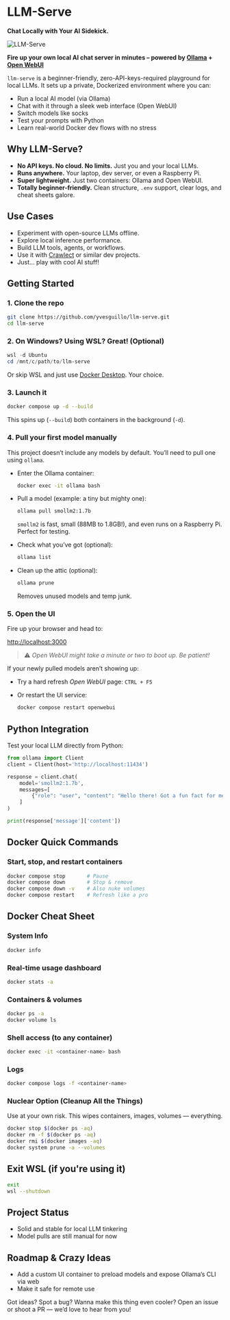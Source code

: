 # LLM-Serve

**Chat Locally with Your AI Sidekick.**

![LLM-Serve](images/llm-serve.avif)

**Fire up your own local AI chat server in minutes – powered by [Ollama](https://ollama.com/) + [Open WebUI](https://github.com/open-webui/open-webui)**

`llm-serve` is a beginner-friendly, zero-API-keys-required playground for local LLMs. It sets up a private, Dockerized environment where you can:

- Run a local AI model (via Ollama)
- Chat with it through a sleek web interface (Open WebUI)
- Switch models like socks
- Test your prompts with Python
- Learn real-world Docker dev flows with no stress

## Why LLM-Serve?

- **No API keys. No cloud. No limits.** Just you and your local LLMs.
- **Runs anywhere.** Your laptop, dev server, or even a Raspberry Pi.
- **Super lightweight.** Just two containers: Ollama and Open WebUI.
- **Totally beginner-friendly.** Clean structure, `.env` support, clear logs, and cheat sheets galore.

## Use Cases

- Experiment with open-source LLMs offline.
- Explore local inference performance.
- Build LLM tools, agents, or workflows.
- Use it with [Crawlect](https://github.com/yvesguillo/crawlect) or similar dev projects.
- Just… play with cool AI stuff!

## Getting Started

### 1. Clone the repo

```bash
git clone https://github.com/yvesguillo/llm-serve.git
cd llm-serve
```

### 2. On Windows? Using **WSL**? Great! (Optional)

```powershell
wsl -d Ubuntu
cd /mnt/c/path/to/llm-serve
```

Or skip WSL and just use [Docker Desktop](https://www.docker.com/products/docker-desktop). Your choice.

### 3. Launch it

```bash
docker compose up -d --build
```

This spins up (`--build`) both containers in the background (`-d`).

### 4. Pull your first model manually

This project doesn’t include any models by default. You’ll need to pull one using `ollama`.

- Enter the Ollama container:

  ```bash
  docker exec -it ollama bash
  ```

- Pull a model (example: a tiny but mighty one):

  ```bash
  ollama pull smollm2:1.7b
  ```

  `smollm2` is fast, small (88MB to 1.8GB!), and even runs on a Raspberry Pi. Perfect for testing.

- Check what you’ve got (optional):

  ```bash
  ollama list
  ```

- Clean up the attic (optional):

  ```bash
  ollama prune
  ```

  Removes unused models and temp junk.

### 5. Open the UI

Fire up your browser and head to:

[http://localhost:3000](http://localhost:3000)

> ⚠️ *Open WebUI might take a minute or two to boot up. Be patient!*

If your newly pulled models aren’t showing up:

- Try a hard refresh *Open WebUI* page: `CTRL + F5`
- Or restart the UI service:

  ```bash
  docker compose restart openwebui
  ```

## Python Integration

Test your local LLM directly from Python:

```python
from ollama import Client
client = Client(host='http://localhost:11434')

response = client.chat(
    model='smollm2:1.7b',
    messages=[
        {"role": "user", "content": "Hello there! Got a fun fact for me?"}
    ]
)

print(response['message']['content'])
```

## Docker Quick Commands

### Start, stop, and restart containers

```bash
docker compose stop       # Pause
docker compose down       # Stop & remove
docker compose down -v    # Also nuke volumes
docker compose restart    # Refresh like a pro
```

## Docker Cheat Sheet

### System Info

```bash
docker info
```

### Real-time usage dashboard

```bash
docker stats -a
```

### Containers & volumes

```bash
docker ps -a
docker volume ls
```

### Shell access (to any container)

```bash
docker exec -it <container-name> bash
```

### Logs

```bash
docker compose logs -f <container-name>
```

### Nuclear Option (Cleanup All the Things)

Use at your own risk. This wipes containers, images, volumes — everything.

```bash
docker stop $(docker ps -aq)
docker rm -f $(docker ps -aq)
docker rmi $(docker images -aq)
docker system prune -a --volumes
```

## Exit WSL (if you're using it)

```bash
exit
wsl --shutdown
```

## Project Status

- Solid and stable for local LLM tinkering
- Model pulls are still manual for now

## Roadmap & Crazy Ideas

- Add a custom UI container to preload models and expose Ollama’s CLI via web
- Make it safe for remote use

Got ideas? Spot a bug? Wanna make this thing even cooler? Open an issue or shoot a PR — we’d love to hear from you!

